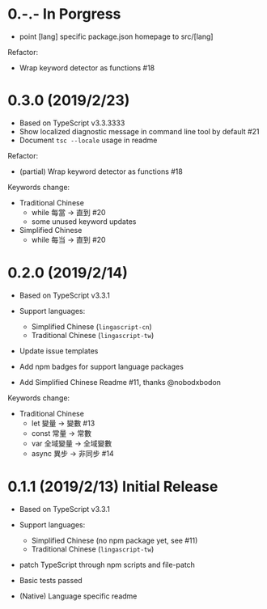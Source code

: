 # 0.-.- In Porgress

- point [lang] specific package.json homepage to src/[lang]

Refactor:
- Wrap keyword detector as functions #18

# 0.3.0 (2019/2/23)

- Based on TypeScript v3.3.3333
- Show localized diagnostic message in command line tool by default #21
- Document `tsc --locale` usage in readme

Refactor:
- (partial) Wrap keyword detector as functions #18

Keywords change:
- Traditional Chinese
  - while 每當 -> 直到 #20
  - some unused keyword updates
- Simplified Chinese
  - while 每当 -> 直到 #20

# 0.2.0 (2019/2/14)

- Based on TypeScript v3.3.1
- Support languages:
  - Simplified Chinese (`lingascript-cn`)
  - Traditional Chinese (`lingascript-tw`)

- Update issue templates
- Add npm badges for support language packages
- Add Simplified Chinese Readme #11, thanks @nobodxbodon

Keywords change:
- Traditional Chinese
  - let 變量 -> 變數 #13
  - const 常量 -> 常數
  - var 全域變量 -> 全域變數
  - async 異步 -> 非同步 #14

# 0.1.1 (2019/2/13) Initial Release

- Based on TypeScript v3.3.1
- Support languages:
  - Simplified Chinese (no npm package yet, see #11)
  - Traditional Chinese (`lingascript-tw`)

- patch TypeScript through npm scripts and file-patch
- Basic tests passed
- (Native) Language specific readme
